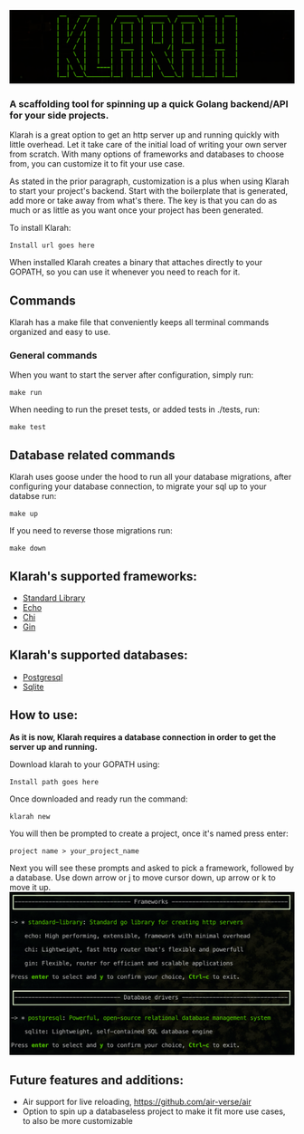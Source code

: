 ![logo](./public/logo.png)

### A scaffolding tool for spinning up a quick Golang backend/API for your side projects.

Klarah is a great option to get an http server up and running quickly with little overhead. Let it take
care of the initial load of writing your own server from scratch. With many options of frameworks and
databases to choose from, you can customize it to fit your use case.

As stated in the prior paragraph, customization is a plus when using Klarah to start your project's backend.
Start with the boilerplate that is generated, add more or take away from what's there. The key is that you can
do as much or as little as you want once your project has been generated.

To install Klarah:
```
Install url goes here
```

When installed Klarah creates a binary that attaches directly to your GOPATH, so you can use it whenever you 
need to reach for it.

## Commands

Klarah has a make file that conveniently keeps all terminal commands organized and easy to use.

### General commands

When you want to start the server after configuration, simply run:
```
make run
```

When needing to run the preset tests, or added tests in ./tests, run:
```
make test
```
## Database related commands

Klarah uses goose under the hood to run all your database migrations, after configuring your database connection,
to migrate your sql up to your databse run:
```
make up
```

If you need to reverse those migrations run:
```
make down
```

## Klarah's supported frameworks:
- [Standard Library](https://pkg.go.dev/net/http#hdr-Servers)
- [Echo](https://github.com/labstack/echo)
- [Chi](https://github.com/go-chi/chi)
- [Gin](https://github.com/gin-gonic/gin)

## Klarah's supported databases:
- [Postgresql](https://github.com/jackc/pgx)
- [Sqlite](https://github.com/mattn/go-sqlite3)

## How to use:
**As it is now, Klarah requires a database connection in order to get the server up and running.**

Download klarah to your GOPATH using:
```
Install path goes here
```

Once downloaded and ready run the command:
```
klarah new
```

You will then be prompted to create a project, once it's named press enter:
```
project name > your_project_name
```

Next you will see these prompts and asked to pick a framework, followed by a database.
Use down arrow or j to move cursor down, up arrow or k to move it up.
![logo](./public/prompt.png)


## Future features and additions:
- Air support for live reloading, https://github.com/air-verse/air
- Option to spin up a databaseless project to make it fit more use cases, to also be more customizable
